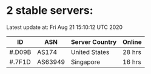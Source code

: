 # 2 stable servers:

Latest update at: Fri Aug 21 15:10:12 UTC 2020

| ID | ASN | Server Country | Online |
| -- | --- | -------------- | ------ |
| #.D09B | AS174 | United States | 28 hrs |
| #.7F1D | AS63949 | Singapore | 16 hrs |

